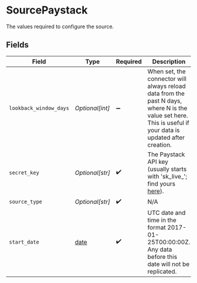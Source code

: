 # SourcePaystack

The values required to configure the source.


## Fields

| Field                                                                                                                                                       | Type                                                                                                                                                        | Required                                                                                                                                                    | Description                                                                                                                                                 | Example                                                                                                                                                     |
| ----------------------------------------------------------------------------------------------------------------------------------------------------------- | ----------------------------------------------------------------------------------------------------------------------------------------------------------- | ----------------------------------------------------------------------------------------------------------------------------------------------------------- | ----------------------------------------------------------------------------------------------------------------------------------------------------------- | ----------------------------------------------------------------------------------------------------------------------------------------------------------- |
| `lookback_window_days`                                                                                                                                      | *Optional[int]*                                                                                                                                             | :heavy_minus_sign:                                                                                                                                          | When set, the connector will always reload data from the past N days, where N is the value set here. This is useful if your data is updated after creation. |                                                                                                                                                             |
| `secret_key`                                                                                                                                                | *Optional[str]*                                                                                                                                             | :heavy_check_mark:                                                                                                                                          | The Paystack API key (usually starts with 'sk_live_'; find yours <a href="https://dashboard.paystack.com/#/settings/developer">here</a>).                   |                                                                                                                                                             |
| `source_type`                                                                                                                                               | *Optional[str]*                                                                                                                                             | :heavy_check_mark:                                                                                                                                          | N/A                                                                                                                                                         |                                                                                                                                                             |
| `start_date`                                                                                                                                                | [date](https://docs.python.org/3/library/datetime.html#date-objects)                                                                                        | :heavy_check_mark:                                                                                                                                          | UTC date and time in the format 2017-01-25T00:00:00Z. Any data before this date will not be replicated.                                                     | 2017-01-25T00:00:00Z                                                                                                                                        |